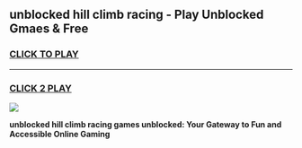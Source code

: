 
## unblocked hill climb racing - Play Unblocked Gmaes & Free
<h3>
<a href="https://news.freeplayer.one?title=unblocked_hill_climb_racing&ref=16F">CLICK TO PLAY</a></h3>
<hr>

<h3>
<a href="https://news.freeplayer.one?title=unblocked_hill_climb_racing&ref=16F">CLICK 2 PLAY</a>
  
</h3>

<a href="https://news.freeplayer.one?title=unblocked_hill_climb_racing&ref=16F/"><img src="https://clearcache.store/games.png"></a>


**unblocked hill climb racing games unblocked: Your Gateway to Fun and Accessible Online Gaming**
